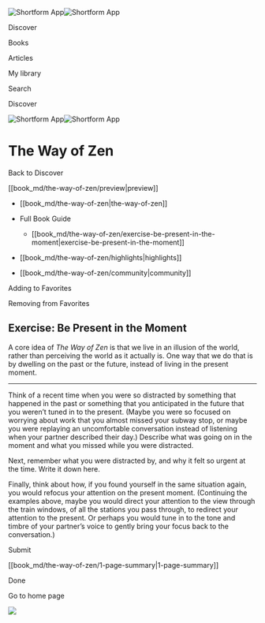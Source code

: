 ![Shortform App](/img/logo.36a2399e.svg)![Shortform App](/img/logo-dark.70c1b072.svg)

Discover

Books

Articles

My library

Search

Discover

![Shortform App](/img/logo.36a2399e.svg)![Shortform App](/img/logo-dark.70c1b072.svg)

# The Way of Zen

Back to Discover

[[book_md/the-way-of-zen/preview|preview]]

  * [[book_md/the-way-of-zen|the-way-of-zen]]
  * Full Book Guide

    * [[book_md/the-way-of-zen/exercise-be-present-in-the-moment|exercise-be-present-in-the-moment]]
  * [[book_md/the-way-of-zen/highlights|highlights]]
  * [[book_md/the-way-of-zen/community|community]]



Adding to Favorites 

Removing from Favorites 

## Exercise: Be Present in the Moment

A core idea of _The Way of Zen_ is that we live in an illusion of the world, rather than perceiving the world as it actually is. One way that we do that is by dwelling on the past or the future, instead of living in the present moment.

* * *

Think of a recent time when you were so distracted by something that happened in the past or something that you anticipated in the future that you weren’t tuned in to the present. (Maybe you were so focused on worrying about work that you almost missed your subway stop, or maybe you were replaying an uncomfortable conversation instead of listening when your partner described their day.) Describe what was going on in the moment and what you missed while you were distracted.

Next, remember what you were distracted by, and why it felt so urgent at the time. Write it down here.

Finally, think about how, if you found yourself in the same situation again, you would refocus your attention on the present moment. (Continuing the examples above, maybe you would direct your attention to the view through the train windows, of all the stations you pass through, to redirect your attention to the present. Or perhaps you would tune in to the tone and timbre of your partner’s voice to gently bring your focus back to the conversation.)

Submit 

[[book_md/the-way-of-zen/1-page-summary|1-page-summary]]

Done

Go to home page 

![](https://bat.bing.com/action/0?ti=56018282&Ver=2&mid=45cc52c3-f26a-4435-a3e5-6abdd8abe386&sid=48a964a0642711eeb2d9b36fc717f5e2&vid=48a9a1e0642711eebeaf23361361f0d4&vids=0&msclkid=N&pi=0&lg=en-US&sw=800&sh=600&sc=24&nwd=1&tl=Shortform%20%7C%20Book&p=https%3A%2F%2Fwww.shortform.com%2Fapp%2Fbook%2Fthe-way-of-zen%2Fexercise-be-present-in-the-moment&r=&lt=1074&evt=pageLoad&sv=1&rn=205827)
